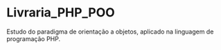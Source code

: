 # Livraria_PHP_POO
Estudo do paradigma de orientação a objetos, aplicado na linguagem de programação PHP.
